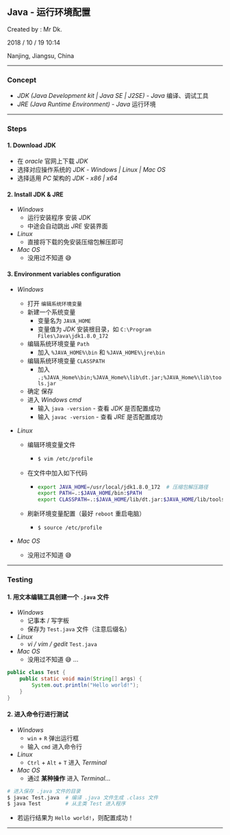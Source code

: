 ## Java - 运行环境配置

Created by : Mr Dk.

2018 / 10 / 19 10:14

Nanjing, Jiangsu, China

---

### Concept

* _JDK (Java Development kit | Java SE | J2SE)_ - _Java_ 编译、调试工具 
* _JRE (Java Runtime Environment)_ - _Java_ 运行环境

---

### Steps

#### 1. Download JDK

* 在 _oracle_ 官网上下载 _JDK_
* 选择对应操作系统的 _JDK_ - _Windows | Linux | Mac OS_
* 选择适用 _PC_ 架构的 _JDK_ - _x86 | x64_

#### 2. Install JDK & JRE

* _Windows_
  * 运行安装程序 安装 _JDK_
  * 中途会自动跳出 _JRE_ 安装界面
* _Linux_
  * 直接将下载的免安装压缩包解压即可
* _Mac OS_
  * 没用过不知道 :sweat_smile:

#### 3. Environment variables configuration

* _Windows_

  * 打开 `编辑系统环境变量`
  * 新建一个系统变量
    * 变量名为 `JAVA_HOME`
    * 变量值为 _JDK_ 安装根目录，如 `C:\Program Files\Java\jdk1.8.0_172`
  * 编辑系统环境变量 `Path`
    * 加入 `%JAVA_HOME%\bin` 和 `%JAVA_HOME%\jre\bin`
  * 编辑系统环境变量 `CLASSPATH`
    * 加入 `.;%JAVA_Home%\bin;%JAVA_Home%\lib\dt.jar;%JAVA_Home%\lib\tools.jar`
  * 确定 保存
  * 进入 _Windows cmd_
    * 输入 `java -version` - 查看 _JDK_ 是否配置成功
    * 输入 `javac -version` - 查看 _JRE_ 是否配置成功

* _Linux_

  * 编辑环境变量文件

    * ```bash
      $ vim /etc/profile
      ```

  * 在文件中加入如下代码

    * ```bash
      export JAVA_HOME=/usr/local/jdk1.8.0_172  # 压缩包解压路径
      export PATH=.:$JAVA_HOME/bin:$PATH
      export CLASSPATH=.:$JAVA_HOME/lib/dt.jar:$JAVA_HOME/lib/tools.jar
      ```

  * 刷新环境变量配置（最好 `reboot` 重启电脑）

    * ```bash
      $ source /etc/profile
      ```

* _Mac OS_

  * 没用过不知道 :sweat_smile:

---

### Testing

#### 1. 用文本编辑工具创建一个 `.java` 文件

* _Windows_
  * 记事本 / 写字板
  * 保存为 `Test.java` 文件（注意后缀名）
* _Linux_
  * _vi / vim / gedit_ `Test.java`
* _Mac OS_
  * 没用过不知道 😅 ...

```java
public class Test {
    public static void main(String[] args) {
        System.out.println("Hello world!");
    }
}
```

#### 2. 进入命令行进行测试

* _Windows_
  * `win` + `R` 弹出运行框
  * 输入 `cmd` 进入命令行
* _Linux_
  * `Ctrl` + `Alt` + `T` 进入 _Terminal_
* _Mac OS_
  * 通过 __某种操作__ 进入 _Terminal_...

```bash
# 进入保存 .java 文件的目录
$ javac Test.java  # 编译 .java 文件生成 .class 文件
$ java Test        # 从主类 Test 进入程序
```

* 若运行结果为 `Hello world!`，则配置成功！

---

